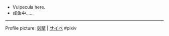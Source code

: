 <!--
### Hi there 👋
-->

* Vulpecula here.
* 咸鱼中……
---
Profile picture: [刻晴](https://www.pixiv.net/artworks/86595460) | [サイベ](https://www.pixiv.net/users/1580125) #pixiv

<!--
**perfolisolar/perfolisolar** is a ✨ _special_ ✨ repository because its `README.md` (this file) appears on your GitHub profile.

Here are some ideas to get you started:

- 🔭 I’m currently working on ...
- 🌱 I’m currently learning ...
- 👯 I’m looking to collaborate on ...
- 🤔 I’m looking for help with ...
- 💬 Ask me about ...
- 📫 How to reach me: ...
- 😄 Pronouns: ...
- ⚡ Fun fact: ...
-->
